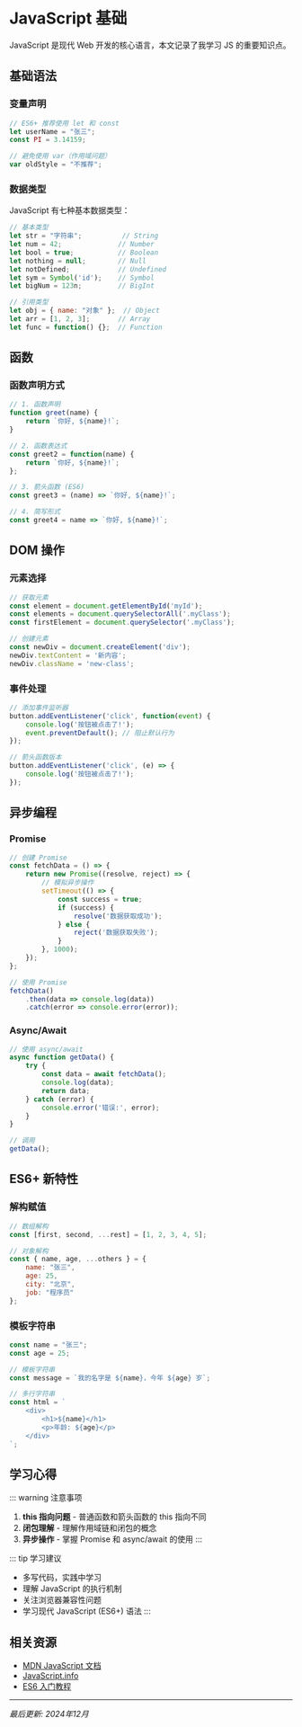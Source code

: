 # JavaScript 基础

JavaScript 是现代 Web 开发的核心语言，本文记录了我学习 JS 的重要知识点。

## 基础语法

### 变量声明

```javascript
// ES6+ 推荐使用 let 和 const
let userName = "张三";
const PI = 3.14159;

// 避免使用 var（作用域问题）
var oldStyle = "不推荐";
```

### 数据类型

JavaScript 有七种基本数据类型：

```javascript
// 基本类型
let str = "字符串";          // String
let num = 42;              // Number
let bool = true;           // Boolean
let nothing = null;        // Null
let notDefined;            // Undefined
let sym = Symbol('id');    // Symbol
let bigNum = 123n;         // BigInt

// 引用类型
let obj = { name: "对象" };  // Object
let arr = [1, 2, 3];       // Array
let func = function() {};  // Function
```

## 函数

### 函数声明方式

```javascript
// 1. 函数声明
function greet(name) {
    return `你好, ${name}!`;
}

// 2. 函数表达式
const greet2 = function(name) {
    return `你好, ${name}!`;
};

// 3. 箭头函数 (ES6)
const greet3 = (name) => `你好, ${name}!`;

// 4. 简写形式
const greet4 = name => `你好, ${name}!`;
```

## DOM 操作

### 元素选择

```javascript
// 获取元素
const element = document.getElementById('myId');
const elements = document.querySelectorAll('.myClass');
const firstElement = document.querySelector('.myClass');

// 创建元素
const newDiv = document.createElement('div');
newDiv.textContent = '新内容';
newDiv.className = 'new-class';
```

### 事件处理

```javascript
// 添加事件监听器
button.addEventListener('click', function(event) {
    console.log('按钮被点击了!');
    event.preventDefault(); // 阻止默认行为
});

// 箭头函数版本
button.addEventListener('click', (e) => {
    console.log('按钮被点击了!');
});
```

## 异步编程

### Promise

```javascript
// 创建 Promise
const fetchData = () => {
    return new Promise((resolve, reject) => {
        // 模拟异步操作
        setTimeout(() => {
            const success = true;
            if (success) {
                resolve('数据获取成功');
            } else {
                reject('数据获取失败');
            }
        }, 1000);
    });
};

// 使用 Promise
fetchData()
    .then(data => console.log(data))
    .catch(error => console.error(error));
```

### Async/Await

```javascript
// 使用 async/await
async function getData() {
    try {
        const data = await fetchData();
        console.log(data);
        return data;
    } catch (error) {
        console.error('错误:', error);
    }
}

// 调用
getData();
```

## ES6+ 新特性

### 解构赋值

```javascript
// 数组解构
const [first, second, ...rest] = [1, 2, 3, 4, 5];

// 对象解构
const { name, age, ...others } = {
    name: "张三",
    age: 25,
    city: "北京",
    job: "程序员"
};
```

### 模板字符串

```javascript
const name = "张三";
const age = 25;

// 模板字符串
const message = `我的名字是 ${name}，今年 ${age} 岁`;

// 多行字符串
const html = `
    <div>
        <h1>${name}</h1>
        <p>年龄: ${age}</p>
    </div>
`;
```

## 学习心得

::: warning 注意事项
1. **this 指向问题** - 普通函数和箭头函数的 this 指向不同
2. **闭包理解** - 理解作用域链和闭包的概念
3. **异步操作** - 掌握 Promise 和 async/await 的使用
:::

::: tip 学习建议
- 多写代码，实践中学习
- 理解 JavaScript 的执行机制
- 关注浏览器兼容性问题
- 学习现代 JavaScript (ES6+) 语法
:::

## 相关资源

- [MDN JavaScript 文档](https://developer.mozilla.org/zh-CN/docs/Web/JavaScript)
- [JavaScript.info](https://zh.javascript.info/)
- [ES6 入门教程](https://es6.ruanyifeng.com/)

---

*最后更新: 2024年12月*
